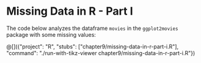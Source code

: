 # Missing Data in R - Part I

The code below analyzes the dataframe `movies` in the `ggplot2movies` package
with some missing values:

@[]({"project": "R", "stubs": ["chapter9/missing-data-in-r-part-i.R"], "command": "./run-with-tikz-viewer chapter9/missing-data-in-r-part-i.R"})
